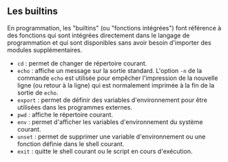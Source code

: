 ## Les builtins
En programmation, les "builtins" (ou "fonctions intégrées") font référence à des fonctions qui sont intégrées directement dans le langage de programmation et qui sont disponibles sans avoir besoin d'importer des modules supplémentaires.
-  `cd` : permet de changer de répertoire courant.
-  `echo` : affiche un message sur la sortie standard. 
  L'option `-n` de la commande `echo` est utilisée pour empêcher l'impression de la nouvelle ligne (ou retour à la ligne) qui est normalement imprimée à la fin de la sortie de `echo`.
-  `export` : permet de définir des variables d'environnement pour être utilisées dans les programmes externes.
-  `pwd` : affiche le répertoire courant.
-  `env` : permet d'afficher les variables d'environnement du système courant.
-  `unset` : permet de supprimer une variable d'environnement ou une fonction définie dans le shell courant.
-  `exit` : quitte le shell courant ou le script en cours d'exécution.